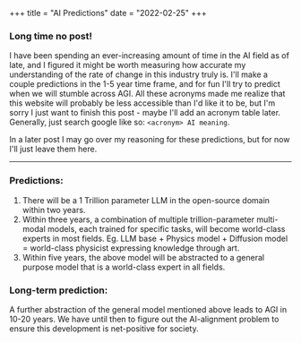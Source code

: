 +++
title = "AI Predictions"
date = "2022-02-25"
+++

### Long time no post!

I have been spending an ever-increasing amount of time in the AI field as of late, and I figured it might be worth measuring how accurate my understanding of the rate of change in this industry truly is. I'll make a couple predictions in the 1-5 year time frame, and for fun I'll try to predict when we will stumble across AGI. All these acronyms made me realize that this website will probably be less accessible than I'd like it to be, but I'm sorry I just want to finish this post - maybe I'll add an acronym table later. Generally, just search google like so: `<acronym> AI meaning`.

In a later post I may go over my reasoning for these predictions, but for now I'll just leave them here.

___

### Predictions:

1. There will be a 1 Trillion parameter LLM in the open-source domain within two years.
2. Within three years, a combination of multiple trillion-parameter multi-modal models, each trained for specific tasks, will become world-class experts in most fields. Eg. LLM base + Physics model + Diffusion model = world-class physicist expressing knowledge through art.
3. Within five years, the above model will be abstracted to a general purpose model that is a world-class expert in all fields.

### Long-term prediction:

A further abstraction of the general model mentioned above leads to AGI in 10-20 years. We have until then to figure out the AI-alignment problem to ensure this development is net-positive for society.